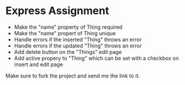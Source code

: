 # Express Assignment

- Make the "name" property of Thing required
- Make the "name" propert of Thing unique
- Handle errors if the inserted "Thing" throws an error
- Handle errors if the updated "Thing" throws an error
- Add delete button on the "Things" edit page
- Add active propery to "Thing" which can be set with a checkbox on insert and edit page


Make sure to fork the project and send me the link to it.


